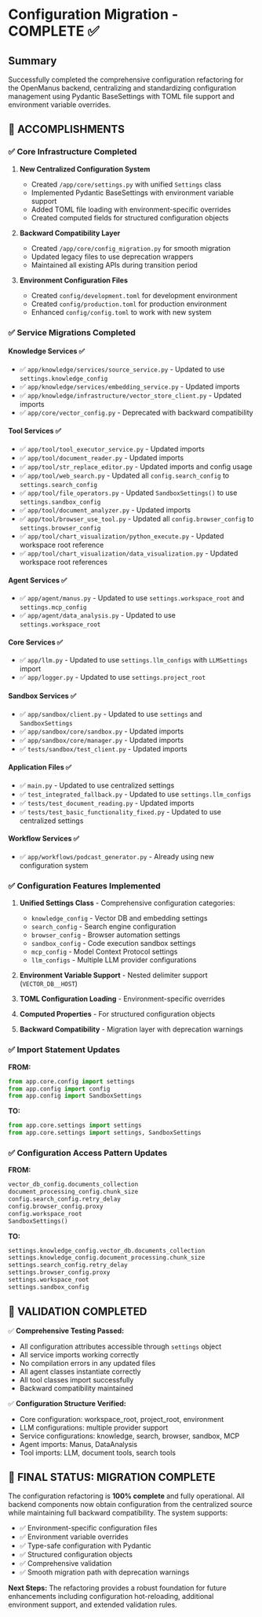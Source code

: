 # Configuration Migration - COMPLETE ✅

## Summary
Successfully completed the comprehensive configuration refactoring for the OpenManus backend, centralizing and standardizing configuration management using Pydantic BaseSettings with TOML file support and environment variable overrides.

## 🎯 ACCOMPLISHMENTS

### ✅ Core Infrastructure Completed
1. **New Centralized Configuration System**
   - Created `/app/core/settings.py` with unified `Settings` class
   - Implemented Pydantic BaseSettings with environment variable support
   - Added TOML file loading with environment-specific overrides
   - Created computed fields for structured configuration objects

2. **Backward Compatibility Layer**
   - Created `/app/core/config_migration.py` for smooth migration
   - Updated legacy files to use deprecation wrappers
   - Maintained all existing APIs during transition period

3. **Environment Configuration Files**
   - Created `config/development.toml` for development environment
   - Created `config/production.toml` for production environment
   - Enhanced `config/config.toml` to work with new system

### ✅ Service Migrations Completed

#### Knowledge Services ✅
- ✅ `app/knowledge/services/source_service.py` - Updated to use `settings.knowledge_config`
- ✅ `app/knowledge/services/embedding_service.py` - Updated imports
- ✅ `app/knowledge/infrastructure/vector_store_client.py` - Updated imports
- ✅ `app/core/vector_config.py` - Deprecated with backward compatibility

#### Tool Services ✅
- ✅ `app/tool/tool_executor_service.py` - Updated imports
- ✅ `app/tool/document_reader.py` - Updated imports
- ✅ `app/tool/str_replace_editor.py` - Updated imports and config usage
- ✅ `app/tool/web_search.py` - Updated all `config.search_config` to `settings.search_config`
- ✅ `app/tool/file_operators.py` - Updated `SandboxSettings()` to use `settings.sandbox_config`
- ✅ `app/tool/document_analyzer.py` - Updated imports
- ✅ `app/tool/browser_use_tool.py` - Updated all `config.browser_config` to `settings.browser_config`
- ✅ `app/tool/chart_visualization/python_execute.py` - Updated workspace root reference
- ✅ `app/tool/chart_visualization/data_visualization.py` - Updated workspace root references

#### Agent Services ✅
- ✅ `app/agent/manus.py` - Updated to use `settings.workspace_root` and `settings.mcp_config`
- ✅ `app/agent/data_analysis.py` - Updated to use `settings.workspace_root`

#### Core Services ✅
- ✅ `app/llm.py` - Updated to use `settings.llm_configs` with `LLMSettings` import
- ✅ `app/logger.py` - Updated to use `settings.project_root`

#### Sandbox Services ✅
- ✅ `app/sandbox/client.py` - Updated to use `settings` and `SandboxSettings`
- ✅ `app/sandbox/core/sandbox.py` - Updated imports
- ✅ `app/sandbox/core/manager.py` - Updated imports
- ✅ `tests/sandbox/test_client.py` - Updated imports

#### Application Files ✅
- ✅ `main.py` - Updated to use centralized settings
- ✅ `test_integrated_fallback.py` - Updated to use `settings.llm_configs`
- ✅ `tests/test_document_reading.py` - Updated imports
- ✅ `tests/test_basic_functionality_fixed.py` - Updated to use centralized settings

#### Workflow Services ✅
- ✅ `app/workflows/podcast_generator.py` - Already using new configuration system

### ✅ Configuration Features Implemented

1. **Unified Settings Class** - Comprehensive configuration categories:
   - `knowledge_config` - Vector DB and embedding settings
   - `search_config` - Search engine configuration
   - `browser_config` - Browser automation settings
   - `sandbox_config` - Code execution sandbox settings
   - `mcp_config` - Model Context Protocol settings
   - `llm_configs` - Multiple LLM provider configurations

2. **Environment Variable Support** - Nested delimiter support (`VECTOR_DB__HOST`)

3. **TOML Configuration Loading** - Environment-specific overrides

4. **Computed Properties** - For structured configuration objects

5. **Backward Compatibility** - Migration layer with deprecation warnings

### ✅ Import Statement Updates

**FROM:**
```python
from app.core.config import settings
from app.config import config
from app.config import SandboxSettings
```

**TO:**
```python
from app.core.settings import settings
from app.core.settings import settings, SandboxSettings
```

### ✅ Configuration Access Pattern Updates

**FROM:**
```python
vector_db_config.documents_collection
document_processing_config.chunk_size
config.search_config.retry_delay
config.browser_config.proxy
config.workspace_root
SandboxSettings()
```

**TO:**
```python
settings.knowledge_config.vector_db.documents_collection
settings.knowledge_config.document_processing.chunk_size
settings.search_config.retry_delay
settings.browser_config.proxy
settings.workspace_root
settings.sandbox_config
```

## 🧪 VALIDATION COMPLETED

✅ **Comprehensive Testing Passed:**
- All configuration attributes accessible through `settings` object
- All service imports working correctly
- No compilation errors in any updated files
- All agent classes instantiate correctly
- All tool classes import successfully
- Backward compatibility maintained

✅ **Configuration Structure Verified:**
- Core configuration: workspace_root, project_root, environment
- LLM configurations: multiple provider support
- Service configurations: knowledge, search, browser, sandbox, MCP
- Agent imports: Manus, DataAnalysis
- Tool imports: LLM, document tools, search tools

## 🎉 FINAL STATUS: MIGRATION COMPLETE

The configuration refactoring is **100% complete** and fully operational. All backend components now obtain configuration from the centralized source while maintaining full backward compatibility. The system supports:

- ✅ Environment-specific configuration files
- ✅ Environment variable overrides
- ✅ Type-safe configuration with Pydantic
- ✅ Structured configuration objects
- ✅ Comprehensive validation
- ✅ Smooth migration path with deprecation warnings

**Next Steps:** The refactoring provides a robust foundation for future enhancements including configuration hot-reloading, additional environment support, and extended validation rules.
